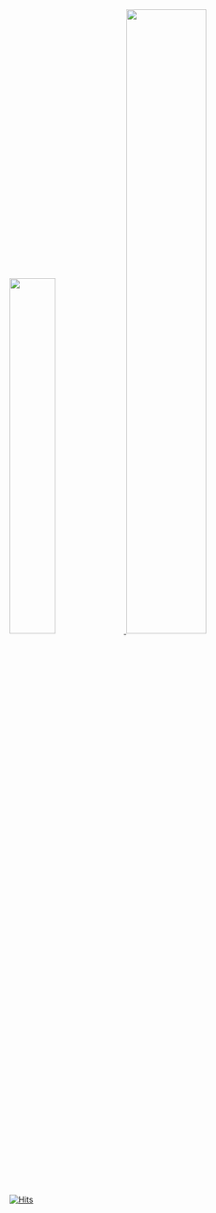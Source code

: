 <!-- ### Hi there 👋 -->

<a href="https://github.com/anuraghazra/github-readme-stats">
    <img src="https://github-readme-stats.vercel.app/api/top-langs/?username=anuraghazra&layout=compact" width="40%"/>
</a>    
<a href="https://github.com/anuraghazra/github-readme-stats">
    <img src="https://github-readme-stats.vercel.app/api?username=rebi13&show_icons=true&theme=transparent" width="53%" />
</a>

[![Hits](https://hits.seeyoufarm.com/api/count/incr/badge.svg?url=https%3A%2F%2Fgithub.com%2Frebi13%2Fhit-counter&count_bg=%233DC4C8&title_bg=%234C7A7F&icon=nucleo.svg&icon_color=%23E7E7E7&title=hits&edge_flat=false)](https://hits.seeyoufarm.com)

<!-- <a href="https://github.com/ashutosh00710/github-readme-activity-graph">
    <img src="https://github-readme-activity-graph.vercel.app/graph?username=rebi13&theme=react-dark&bg_color=20232a&hide_border=true&line=58A6FF&color=58A6FF" width=94%/>
</a> -->

<!--
**rebi13/rebi13** is a ✨ _special_ ✨ repository because its `README.md` (this file) appears on your GitHub profile.

Here are some ideas to get you started:

- 🔭 I’m currently working on ...
- 🌱 I’m currently learning ...
- 👯 I’m looking to collaborate on ...
- 🤔 I’m looking for help with ...
- 💬 Ask me about ...
- 📫 How to reach me: ...
- 😄 Pronouns: ...
- ⚡ Fun fact: ...
-->
